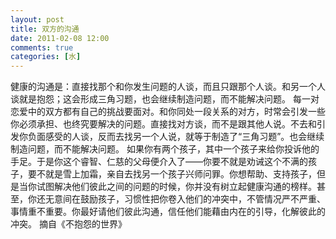 ```yaml
---
layout: post
title: 双方的沟通
date: 2011-02-08 12:00
comments: true
categories: [水]
---
```

健康的沟通是：直接找那个和你发生问题的人谈，而且只跟那个人谈。和另一个人谈就是抱怨；这会形成三角习题，也会继续制造问题，而不能解决问题。
每一对恋爱中的双方都有自己的挑战要面对。和你同处一段关系的对方，时常会引发一些你必须承担、也终究要解决的问题。直接找对方谈，而不是跟其他人说。不去和引发你负面感受的人谈，反而去找另一个人说，就等于制造了“三角习题”。也会继续制造问题，而不能解决问题。
如果你有两个孩子，其中一个孩子来给你投诉他的手足。于是你这个睿智、仁慈的父母便介入了——你要不就是劝诫这个不满的孩子，要不就是雪上加霜，亲自去找另一个孩子兴师问罪。你想帮助、支持孩子，但是当你试图解决他们彼此之间的问题的时候，你并没有树立起健康沟通的榜样。甚至，你还无意间在鼓励孩子，习惯性把你卷入他们的冲突中，不管情况严不严重、事情重不重要。你最好请他们彼此沟通，信任他们能藉由内在的引导，化解彼此的冲突。
摘自《不抱怨的世界》
